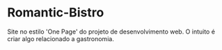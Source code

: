 # Romantic-Bistro
Site no estilo 'One Page' do projeto de desenvolvimento web. O intuito é criar algo relacionado a gastronomia.
